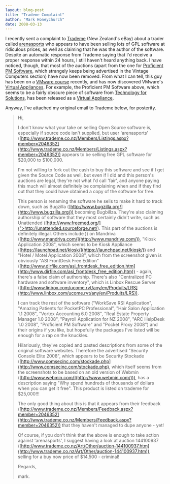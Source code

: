 ```yaml
---
layout: blog-post
title: "Trademe Complaint"
author: "Mark Honeychurch"
date: 2008-03-13
---
```


I recently sent a complaint to [Trademe](http://www.trademe.co.nz/) (New Zealand's eBay) about a trader called [arenasports](http://www.trademe.co.nz/Members/Listings.aspx?member=2046352) who appears to have been selling lots of GPL software at ridiculous prices, as well as claiming that he was the author of the software. Despite an automatic response from Trademe saying that I'd receive a proper response within 24 hours, I still haven't heard anything back. I have noticed, though, that most of the auctions (apart from the one for [Proficient PM Software](http://www.trademe.co.nz/Browse/Listing.aspx?id=145217689), which strangely keeps being advertised in the Vintage Computers section) have now been removed. From what I can tell, this guy has been on a [VMware course](http://www.trademe.co.nz/Browse/Listing.aspx?id=134759199) recently, and has now discovered VMware's [Virtual Appliances](http://www.vmware.com/appliances/). For example, the Proficient PM Software above, which seems to be a fairly obscure piece of software from [Technology for Solutions](http://www.tfsla.com/eng/proficient.php), has been released as a [Virtual Appliance](http://www.vmware.com/appliances/directory/744).

Anyway, I've attached my original email to Trademe below, for posterity.

> Hi,
>
> I don't know what your take on selling Open Source software is, especially if source code isn't supplied, but user 'arenasports' ([http://www.trademe.co.nz/Members/Listings.aspx?member=2046352](http://www.trademe.co.nz/Members/Listings.aspx?member=2046352)) appears to be selling free GPL software for $20,000 to $100,000.
>
> I'm not willing to fork out the cash to buy this software and see if I get given the Source Code as well, but even if I did and this person's auctions are legal, they're not what I'd call 'fair', and anyone paying this much will almost definitely be complaining when and if they find out that they could have obtained a copy of the software for free.
>
> This person is renaming the software he sells to make it hard to track down, such as Bugzilla ([http://www.bugzilla.org/](http://www.bugzilla.org/)) becoming Bugbillza. They're also claiming authorship of software that they most certainly didn't write, such as Unattended ([http://www.freemed.org/](">http://unattended.sourceforge.net/</a>). This part of the auctions is definitely illegal. Others include )) on Mandriva ([http://www.mandriva.com/](http://www.mandriva.com/)), "Kiosk Application 2008", which seems to be Kiosk Appliance ([https://launchpad.net/kiosk/](https://launchpad.net/kiosk/)) and "Hotel / Motel Application 2008", which from the screenshot given is obviously "ASI FrontDesk Free Edition" ([http://www.dirfile.com/asi_frontdesk_free_edition.htm](http://www.dirfile.com/asi_frontdesk_free_edition.htm)) - again, there's a false claim of authorship. There's also "Centralized PC hardware and software inventory", which is Linbox Rescue Server ([http://www.linbox.com/ucome.rvt/any/en/Produits/LRS](http://www.linbox.com/ucome.rvt/any/en/Produits/LRS)).
>
> I can track the rest of the software ("WorkSave RSI Application", "Amazing Patients for PocketPC Professional", "Hair Salon Application 1.1 2008", "Vortex Accounting 6.0 2008", "Real Estate Property Manager 1.0 2008", "Payroll Application for NZ 2008", "ARC HelpDesk 1.0 2008", "Proficient PM Software" and "Pocket Proxy 2008") and their origins if you like, but hopefully the packages I've listed will be enough for a rap on the knuckles.
>
> Hilariously, they've copied and pasted descriptions from some of the original software websites. Therefore the advertised "Security Console Elite 2008", which appears to be Security Stockade ([http://www.comsecinc.com/stockade.php](http://www.comsecinc.com/stockade.php), which itself seems from the screenshots to be based on an old version of Webmin ([http://www.webmin.com/](http://www.webmin.com/))), has a description saying "Why spend hundreds of thousands of dollars when you can get it free". This product is listed on trademe for $25,000!!!
>
> The only good thing about this is that it appears from their feedback ([http://www.trademe.co.nz/Members/Feedback.aspx?member=2046352](http://www.trademe.co.nz/Members/Feedback.aspx?member=2046352)) that they haven't managed to dupe anyone - yet!
>
> Of course, if you don't think that the above is enough to take action against 'arenasports', I suggest having a look at auction 144100937 ([http://www.trademe.co.nz/Art/Other/auction-144100937.htm](http://www.trademe.co.nz/Art/Other/auction-144100937.htm)), selling for a buy now price of $14,500 - criminal!
>
> Regards,
>
> mark.
